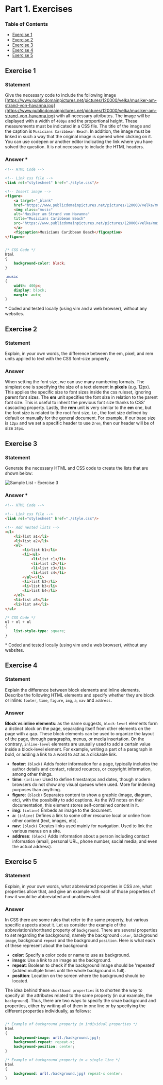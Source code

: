 <!-- *********************************************************************** -->
<!--                                                                         -->
<!--                                         =@@*   +@@+                     -->
<!--                                         =@@*   +@@+ :*%@@@%*:           -->
<!--                                         =@@*   =@@+.@@@=--%@@-          -->
<!--                                         :@@%. .#@@--@@*   +@@* .+%@@@   -->
<!-- README.md                                =%@@@@@@+ =@@*   =@@+.@@@+-=   -->
<!--                                            .---:   -@@#.  *@@--@@*      -->
<!-- By: aperez-b <aperez-b@uoc.edu>                     +@@@@@@@* +@@+      -->
<!--                                                       :-==:.  -@@#      -->
<!-- Created: 2022/10/29 11:53:10 by aperez-b                       +@@@%@   -->
<!-- Updated: 2022/10/29 17:42:56 by aperez-b                                -->
<!--                                                                         -->
<!-- *********************************************************************** -->

# Part 1. Exercises

### Table of Contents

- [Exercise 1](#exercise-1)
- [Exercise 2](#exercise-2)
- [Exercise 3](#exercise-3)
- [Exercise 4](#exercise-4)
- [Exercise 5](#exercise-5)

## Exercise 1

### Statement

Give the necessary code to include the following image [https://www.publicdomainpictures.net/pictures/120000/velka/musiker-am-strand-von-havanna.jpg](https://www.publicdomainpictures.net/pictures/120000/velka/musiker-am-strand-von-havanna.jpg) with all necessary attributes. The image will be displayed with a width of ``400px`` and the proportional height. These measurements must be indicated in a CSS file. The title of the image and the caption is ``Musicians Caribbean Beach``. In addition, the image must be linked in such a way that the original image is opened when clicking on it. You can use codepen or another editor indicating the link where you have solved the question. It is not necessary to include the HTML headers.

### Answer \*


```HTML
<!-- HTML Code -->

<!-- Link css file -->
<link rel="stylesheet" href="./style.css"/>

<!-- Insert image -->
<figure>
    <a target="_blank"
    href="https://www.publicdomainpictures.net/pictures/120000/velka/musiker-am-strand-von-havanna.jpg">
    <img class="music"
    alt="Musiker am Strand von Havanna"
    title="Musicians Caribbean Beach"
    src="https://www.publicdomainpictures.net/pictures/120000/velka/musiker-am-strand-von-havanna.jpg">
    </a>
    <figcaption>Musicians Caribbean Beach</figcaption>
</figure>
```
```CSS

/* CSS Code */
html
{
    background-color: black;
}

.music
{
    width: 400px;
    display: block;
    margin: auto;
}
```
\* Coded and tested locally (using vim and a web browser), without any websites.

## Exercise 2

### Statement

Explain, in your own words, the difference between the em, pixel, and rem units applied to text with the CSS font-size property.

### Answer

When setting the font size, we can use many numbering formats. The simplest one is specifying the size of a text element in **pixels** (e.g. 12px). This applies the specific size to font sizes inside the css ruleset, ignoring parent font sizes. The **em** unit specifies the font size in relation to the parent font size. This is useful to inherit the previous font size thanks to CSS' cascading property. Lastly, the **rem** unit is very similar to the **em** one, but the font size is related to the root font size, i.e., the font size defined by default or manually for the general document. For example, if our base size is ``12px`` and we set a specific header to use ``2rem``, then our header will be of size ``24px``.


## Exercise 3

### Statement

Generate the necessary HTML and CSS code to create the lists that are shown below:

![Sample List - Exercise 3](https://user-images.githubusercontent.com/40824677/198830060-5ad11e8d-c311-4f35-9a59-b0c1b2e4bb80.jpeg)

### Answer \*


```HTML
<!-- HTML Code -->

<!-- Link css file -->
<link rel="stylesheet" href="./style.css"/>

<!-- Add nested lists -->
<ul>
    <li>list a1</li>
    <li>list a2</li>
    <ol>
        <li>list b1</li>
        <li><ul>
            <li>list c1</li>
            <li>list c2</li>
            <li>list c3</li>
            <li>list c4</li>
        </ul></li>
        <li>list b2</li>
        <li>list b3</li>
        <li>list b4</li>
    </ol>
    <li>list a3</li>
    <li>list a4</li>
</ul>
```

```CSS
/* CSS Code */
ul + ol + ul
{
    list-style-type: square;
}
```
\* Coded and tested locally (using vim and a web browser), without any websites.

## Exercise 4

### Statement

Explain the difference between block elements and inline elements. Describe the following HTML elements and specify whether they are block or inline: ``footer``, ``time``, ``figure``, ``img``, ``a``, ``nav`` and ``address``.

### Answer

**Block vs inline elements**: as the name suggests, ``block-level`` elements form a distinct block on the page, separating itself from other elements on the page with a gap. These block elements can be used to organize the layout of the page, through paragraphs, menus, or media insertation. On the contrary, ``inline-level`` elements are ususally used to add a certain value inside a block-level element. For example, writing a part of a paragraph in bold, or adding a link to a word to act as a clickable link.

- **footer**: ``(block)`` Adds footer information for a page, typically includes the author details and contact, related reources, or copyright information, among other things.
- **time**: ``(inline)`` Used to define timestamps and dates, though modern browsers do not show any visual queues when used. More for indexing purposes than anything.
- **figure**: ``(block)`` Separates content to show a graphic (image, diagram, etc), with the possibility to add captions. As the *W3* notes on their documentation, this element stores self-contained content in it.
- **img**: ``(inline)`` Embeds an image to the document.
- **a**: ``(inline)`` Defines a link to some other resource local or online from other content (text, images, etc).
- **nav**: ``(block)`` Creates links used mainly for navigation. Used to link the various menus on a site.
- **address**: ``(block)`` Adds information about a person including contact information (email, personal URL, phone number, social media, and even the actual address).

## Exercise 5

### Statement

Explain, in your own words, what abbreviated properties in CSS are, what properties allow that, and give an example with each of those properties of how it would be abbreviated and unabbreviated.

### Answer

In CSS there are some rules that refer to the same property, but various specific aspects about it. Let us consider the example of the abbreviation/shorthand property of ``background``. There are several properties to set regarding the background, namely the background ``color``, background ``image``, background ``repeat`` and the background ``position``. Here is what each of these represent about the background:

- **color**: Specify a color code or name to use as background.
- **image**: Use a link to an image as the background.
- **repeat**: Boolean to check if the background image should be 'repeated' (added multiple times until the whole background is full).
- **position**: Location on the screen where the background should be located.

The idea behind these ``shorthand properties`` is to shorten the way to specify all the attributes related to the same property (in our example, the ``background``). Thus, there are two ways to specify the smae background and properties, either by writing all of them in one line or by specifying the different properties individually, as follows:

```css

/* Example of background property in individual properties */
html
{
    background-image: url(./background.jpg);
    background-repeat: repeat-x;
    background-position: center;
}

/* Example of background property in a single line */
html
{
    background: url(./background.jpg) repeat-x center;
}
```
